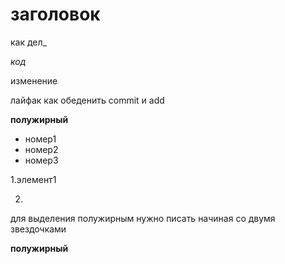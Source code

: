 

# заголовок

как дел_

_код_

изменение




лайфак как обеденить commit и add

**полужирный**

* номер1
* номер2
* номер3

1.элемент1

2.

для выделения полужирным нужно писать начиная со двумя звездочками

**полужирный**
